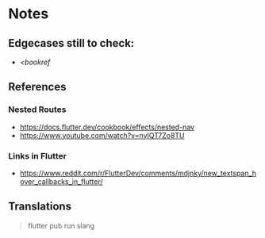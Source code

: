# Notes

## Edgecases still to check:

- <cite><bookref

## References

### Nested Routes

- https://docs.flutter.dev/cookbook/effects/nested-nav
- https://www.youtube.com/watch?v=nyIQT7Zo8TU

### Links in Flutter

- https://www.reddit.com/r/FlutterDev/comments/mdjnky/new_textspan_hover_callbacks_in_flutter/

## Translations

> flutter pub run slang